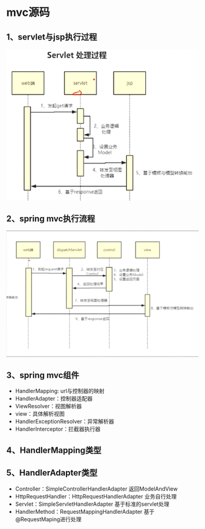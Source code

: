 # mvc源码

## 1、servlet与jsp执行过程

![image-20210119151128099](images/image-20210119151128099.png)

## 2、spring mvc执行流程

![image-20210119151723463](images/image-20210119151723463.png)

## 3、spring mvc组件

- HandlerMapping: url与控制器的映射
- HandlerAdapter：控制器适配器
- ViewResolver：视图解析器
- view：具体解析视图
- HandlerExceptionResolver：异常解析器
- HandlerInterceptor：拦截器执行器

## 4、HandlerMapping类型

## 5、HandlerAdapter类型

- Controller：SimpleControllerHandlerAdapter 返回ModelAndView
- HttpRequestHandler：HttpRequestHandlerAdapter 业务自行处理
- Servlet：SimpleServletHandlerAdapter 基于标准的servlet处理
- HandlerMethod：RequestMappingHandlerAdapter 基于@RequestMaping进行处理
